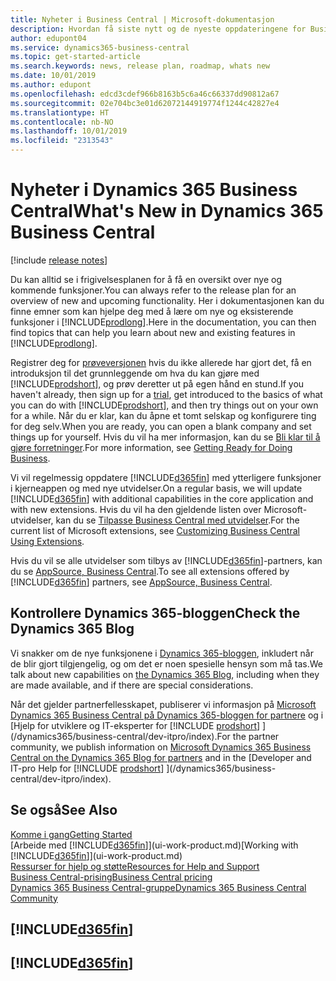 ```yaml
---
title: Nyheter i Business Central | Microsoft-dokumentasjon
description: Hvordan få siste nytt og de nyeste oppdateringene for Business Central.
author: edupont04
ms.service: dynamics365-business-central
ms.topic: get-started-article
ms.search.keywords: news, release plan, roadmap, whats new
ms.date: 10/01/2019
ms.author: edupont
ms.openlocfilehash: edcd3cdef966b8163b5c6a46c66337dd90812a67
ms.sourcegitcommit: 02e704bc3e01d62072144919774f1244c42827e4
ms.translationtype: HT
ms.contentlocale: nb-NO
ms.lasthandoff: 10/01/2019
ms.locfileid: "2313543"
---
```

# <a name="whats-new-in-dynamics-365-business-central"></a><span data-ttu-id="ed6fc-103">Nyheter i Dynamics 365 Business Central</span><span class="sxs-lookup"><span data-stu-id="ed6fc-103">What's New in Dynamics 365 Business Central</span></span>

[!include [release notes](includes/release-notes.md)]

<span data-ttu-id="ed6fc-104">Du kan alltid se i frigivelsesplanen for å få en oversikt over nye og kommende funksjoner.</span><span class="sxs-lookup"><span data-stu-id="ed6fc-104">You can always refer to the release plan for an overview of new and upcoming functionality.</span></span> <span data-ttu-id="ed6fc-105">Her i dokumentasjonen kan du finne emner som kan hjelpe deg med å lære om nye og eksisterende funksjoner i [!INCLUDE[prodlong](includes/prodlong.md)].</span><span class="sxs-lookup"><span data-stu-id="ed6fc-105">Here in the documentation, you can then find topics that can help you learn about new and existing features in [!INCLUDE[prodlong](includes/prodlong.md)].</span></span>  

<span data-ttu-id="ed6fc-106">Registrer deg for [prøveversjonen](https://go.microsoft.com/fwlink/?linkid=847861) hvis du ikke allerede har gjort det, få en introduksjon til det grunnleggende om hva du kan gjøre med [!INCLUDE[prodshort](includes/prodshort.md)], og prøv deretter ut på egen hånd en stund.</span><span class="sxs-lookup"><span data-stu-id="ed6fc-106">If you haven't already, then sign up for a [trial](https://go.microsoft.com/fwlink/?linkid=847861), get introduced to the basics of what you can do with [!INCLUDE[prodshort](includes/prodshort.md)], and then try things out on your own for a while.</span></span> <span data-ttu-id="ed6fc-107">Når du er klar, kan du åpne et tomt selskap og konfigurere ting for deg selv.</span><span class="sxs-lookup"><span data-stu-id="ed6fc-107">When you are ready, you can open a blank company and set things up for yourself.</span></span> <span data-ttu-id="ed6fc-108">Hvis du vil ha mer informasjon, kan du se [Bli klar til å gjøre forretninger](ui-get-ready-business.md).</span><span class="sxs-lookup"><span data-stu-id="ed6fc-108">For more information, see [Getting Ready for Doing Business](ui-get-ready-business.md).</span></span>  

<span data-ttu-id="ed6fc-109">Vi vil regelmessig oppdatere [!INCLUDE[d365fin](includes/d365fin_md.md)] med ytterligere funksjoner i kjerneappen og med nye utvidelser.</span><span class="sxs-lookup"><span data-stu-id="ed6fc-109">On a regular basis, we will update [!INCLUDE[d365fin](includes/d365fin_md.md)] with additional capabilities in the core application and with new extensions.</span></span> <span data-ttu-id="ed6fc-110">Hvis du vil ha den gjeldende listen over Microsoft-utvidelser, kan du se [Tilpasse Business Central med utvidelser](ui-extensions.md).</span><span class="sxs-lookup"><span data-stu-id="ed6fc-110">For the current list of Microsoft extensions, see [Customizing Business Central Using Extensions](ui-extensions.md).</span></span>

<span data-ttu-id="ed6fc-111">Hvis du vil se alle utvidelser som tilbys av [!INCLUDE[d365fin](includes/d365fin_md.md)]-partners, kan du se [AppSource, Business Central](http://go.microsoft.com/fwlink/?linkid=2081646).</span><span class="sxs-lookup"><span data-stu-id="ed6fc-111">To see all extensions offered by [!INCLUDE[d365fin](includes/d365fin_md.md)] partners, see [AppSource, Business Central](http://go.microsoft.com/fwlink/?linkid=2081646).</span></span>  

## <a name="check-the-dynamics-365-blog"></a><span data-ttu-id="ed6fc-112">Kontrollere Dynamics 365-bloggen</span><span class="sxs-lookup"><span data-stu-id="ed6fc-112">Check the Dynamics 365 Blog</span></span>

<span data-ttu-id="ed6fc-113">Vi snakker om de nye funksjonene i [Dynamics 365-bloggen](https://cloudblogs.microsoft.com/dynamics365/), inkludert når de blir gjort tilgjengelig, og om det er noen spesielle hensyn som må tas.</span><span class="sxs-lookup"><span data-stu-id="ed6fc-113">We talk about new capabilities on [the Dynamics 365 Blog](https://cloudblogs.microsoft.com/dynamics365/), including when they are made available, and if there are special considerations.</span></span>  

<span data-ttu-id="ed6fc-114">Når det gjelder partnerfellesskapet, publiserer vi informasjon på [Microsoft Dynamics 365 Business Central på Dynamics 365-bloggen for partnere](https://cloudblogs.microsoft.com/dynamics365/it/product/business-central/) og i [Hjelp for utviklere og IT-eksperter for [!INCLUDE [prodshort](includes/prodshort.md)] ](/dynamics365/business-central/dev-itpro/index).</span><span class="sxs-lookup"><span data-stu-id="ed6fc-114">For the partner community, we publish information on [Microsoft Dynamics 365 Business Central on the Dynamics 365 Blog for partners](https://cloudblogs.microsoft.com/dynamics365/it/product/business-central/) and in the [Developer and IT-pro Help for [!INCLUDE [prodshort](includes/prodshort.md)] ](/dynamics365/business-central/dev-itpro/index).</span></span>  

## <a name="see-also"></a><span data-ttu-id="ed6fc-115">Se også</span><span class="sxs-lookup"><span data-stu-id="ed6fc-115">See Also</span></span>

[<span data-ttu-id="ed6fc-116">Komme i gang</span><span class="sxs-lookup"><span data-stu-id="ed6fc-116">Getting Started</span></span>](product-get-started.md)  
<span data-ttu-id="ed6fc-117">[Arbeide med [!INCLUDE[d365fin](includes/d365fin_md.md)]](ui-work-product.md)</span><span class="sxs-lookup"><span data-stu-id="ed6fc-117">[Working with [!INCLUDE[d365fin](includes/d365fin_md.md)]](ui-work-product.md)</span></span>  
[<span data-ttu-id="ed6fc-118">Ressurser for hjelp og støtte</span><span class="sxs-lookup"><span data-stu-id="ed6fc-118">Resources for Help and Support</span></span>](product-help-and-support.md)  
[<span data-ttu-id="ed6fc-119">Business Central-prising</span><span class="sxs-lookup"><span data-stu-id="ed6fc-119">Business Central pricing</span></span>](https://dynamics.microsoft.com/en-us/business-central/overview/#pricing)  
[<span data-ttu-id="ed6fc-120">Dynamics 365 Business Central-gruppe</span><span class="sxs-lookup"><span data-stu-id="ed6fc-120">Dynamics 365 Business Central Community</span></span>](https://community.dynamics.com/business/)

## [!INCLUDE[d365fin](includes/free_trial_md.md)]
## [!INCLUDE[d365fin](includes/training_link_md.md)]  

